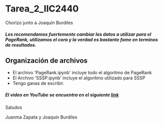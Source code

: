 # Tarea_2_IIC2440
Chorizo junto a Joaquín Burdiles

##### Les recomendamos fuertemente cambiar los datos a utilizar para el PageRank, utilizamos el cora y la verdad es bastante fome en terminos de resultados.

## Organización de archivos

- El archivo 'PageRank.ipynb' incluye todo el algoritmo de PageRank
- El Archivo 'SSSP.ipynb' incluye el algoritmo utilizado para SSSP
- Tengo ganas de escribir.

##### El video en YouTube se encuentra en el siguiente [link](https://www.youtube.com/watch?v=4elLYJL8oFQ)

Saludos


Juanma Zapata y Joaquín Burdíles
